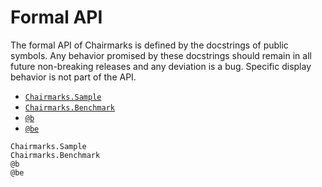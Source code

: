 # Formal API

The formal API of Chairmarks is defined by the docstrings of public symbols. Any behavior
promised by these docstrings should remain in all future non-breaking releases and any
deviation is a bug. Specific display behavior is not part of the API.

- [`Chairmarks.Sample`](@ref)
- [`Chairmarks.Benchmark`](@ref)
- [`@b`](@ref)
- [`@be`](@ref)

```@docs
Chairmarks.Sample
Chairmarks.Benchmark
@b
@be
```
